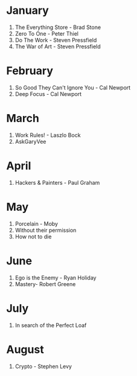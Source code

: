 # January 

1. The Everything Store - Brad Stone
2. Zero To One - Peter Thiel
3. Do The Work - Steven Pressfield
4. The War of Art - Steven Pressfield

# February 

1. So Good They Can't Ignore You - Cal Newport
2. Deep Focus - Cal Newport 

# March

1. Work Rules! - Laszlo Bock 
3. AskGaryVee 

# April 

1. Hackers & Painters - Paul Graham 

# May 

1. Porcelain - Moby 
2. Without their permission 
3. How not to die 

# June
1. Ego is the Enemy - Ryan Holiday
2. Mastery- Robert Greene

# July
1. In search of the Perfect Loaf

# August
1. Crypto - Stephen Levy
